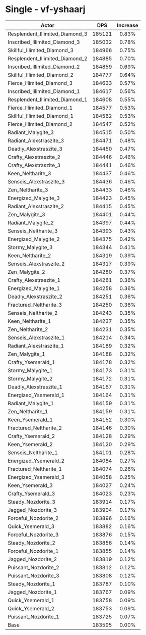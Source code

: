 # Single - vf-yshaarj
| Actor | DPS | Increase |
|---|:---:|:---:|
|Resplendent_Illimited_Diamond_3|185121|0.83%|
|Inscribed_Illimited_Diamond_3|185032|0.78%|
|Skillful_Illimited_Diamond_3|184966|0.75%|
|Resplendent_Illimited_Diamond_2|184885|0.70%|
|Inscribed_Illimited_Diamond_2|184859|0.69%|
|Skillful_Illimited_Diamond_2|184777|0.64%|
|Fierce_Illimited_Diamond_3|184633|0.57%|
|Inscribed_Illimited_Diamond_1|184617|0.56%|
|Resplendent_Illimited_Diamond_1|184608|0.55%|
|Fierce_Illimited_Diamond_1|184577|0.53%|
|Skillful_Illimited_Diamond_1|184562|0.53%|
|Fierce_Illimited_Diamond_2|184547|0.52%|
|Radiant_Malygite_3|184515|0.50%|
|Radiant_Alexstraszite_3|184471|0.48%|
|Deadly_Alexstraszite_3|184450|0.47%|
|Crafty_Alexstraszite_2|184446|0.46%|
|Crafty_Alexstraszite_3|184441|0.46%|
|Keen_Neltharite_3|184437|0.46%|
|Senseis_Alexstraszite_3|184436|0.46%|
|Zen_Neltharite_3|184433|0.46%|
|Energized_Malygite_3|184423|0.45%|
|Radiant_Alexstraszite_2|184415|0.45%|
|Zen_Malygite_3|184401|0.44%|
|Radiant_Malygite_2|184397|0.44%|
|Senseis_Neltharite_3|184393|0.43%|
|Energized_Malygite_2|184375|0.42%|
|Stormy_Malygite_3|184344|0.41%|
|Keen_Neltharite_2|184319|0.39%|
|Senseis_Alexstraszite_2|184317|0.39%|
|Zen_Malygite_2|184280|0.37%|
|Crafty_Alexstraszite_1|184261|0.36%|
|Energized_Malygite_1|184258|0.36%|
|Deadly_Alexstraszite_2|184251|0.36%|
|Fractured_Neltharite_3|184250|0.36%|
|Senseis_Neltharite_2|184243|0.35%|
|Keen_Neltharite_1|184237|0.35%|
|Zen_Neltharite_2|184231|0.35%|
|Senseis_Alexstraszite_1|184214|0.34%|
|Radiant_Alexstraszite_1|184189|0.32%|
|Zen_Malygite_1|184188|0.32%|
|Crafty_Ysemerald_1|184178|0.32%|
|Stormy_Malygite_1|184173|0.31%|
|Stormy_Malygite_2|184172|0.31%|
|Deadly_Alexstraszite_1|184167|0.31%|
|Energized_Ysemerald_1|184164|0.31%|
|Radiant_Malygite_1|184159|0.31%|
|Zen_Neltharite_1|184159|0.31%|
|Keen_Ysemerald_1|184152|0.30%|
|Fractured_Neltharite_2|184146|0.30%|
|Crafty_Ysemerald_2|184128|0.29%|
|Keen_Ysemerald_2|184120|0.29%|
|Senseis_Neltharite_1|184101|0.28%|
|Energized_Ysemerald_2|184084|0.27%|
|Fractured_Neltharite_1|184074|0.26%|
|Energized_Ysemerald_3|184058|0.25%|
|Keen_Ysemerald_3|184027|0.24%|
|Crafty_Ysemerald_3|184023|0.23%|
|Steady_Nozdorite_3|183914|0.17%|
|Jagged_Nozdorite_3|183904|0.17%|
|Forceful_Nozdorite_2|183896|0.16%|
|Quick_Ysemerald_3|183882|0.16%|
|Forceful_Nozdorite_3|183876|0.15%|
|Steady_Nozdorite_2|183856|0.14%|
|Forceful_Nozdorite_1|183855|0.14%|
|Jagged_Nozdorite_2|183819|0.12%|
|Puissant_Nozdorite_2|183812|0.12%|
|Puissant_Nozdorite_3|183808|0.12%|
|Steady_Nozdorite_1|183787|0.10%|
|Jagged_Nozdorite_1|183767|0.09%|
|Quick_Ysemerald_1|183758|0.09%|
|Quick_Ysemerald_2|183753|0.09%|
|Puissant_Nozdorite_1|183725|0.07%|
|Base|183595|0.00%|
